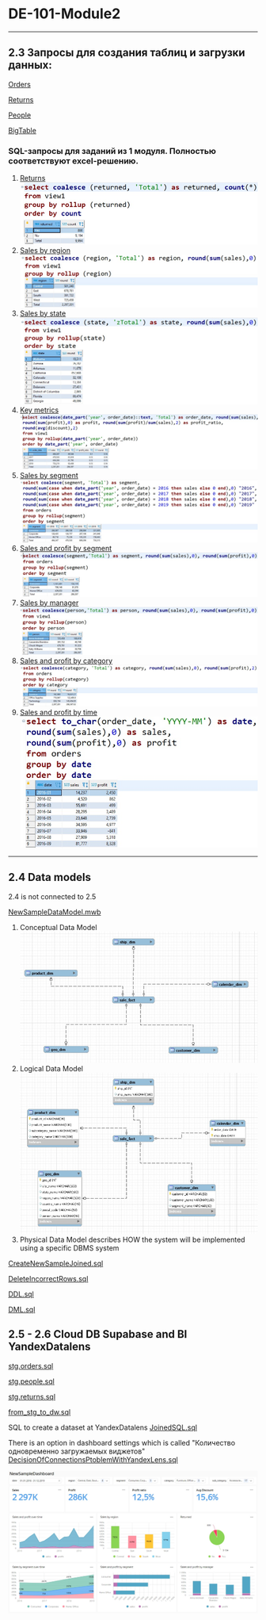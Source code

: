 # DE-101-Module2
______
## 2.3 Запросы для создания таблиц и загрузки данных:

[Orders](https://github.com/shmelevss/Data-Learn-Homework/blob/main/DE-101/Module2/orders.sql)

[Returns](https://github.com/shmelevss/Data-Learn-Homework/blob/main/DE-101/Module2/returns.sql)

[People](https://github.com/shmelevss/Data-Learn-Homework/blob/main/DE-101/Module2/people.sql)

[BigTable](https://github.com/shmelevss/Data-Learn-Homework/blob/main/DE-101/Module2/bigtable.sql)

### SQL-запросы для заданий из 1 модуля. Полностью соответствуют excel-решению.

1. [Returns](https://github.com/shmelevss/Data-Learn-Homework/blob/main/DE-101/Module2/1.%20Returns.sql)                                            
![1](https://raw.githubusercontent.com/shmelevss/Data-Learn-Homework/main/DE-101/Module2/1.jpg)
2. [Sales by region](https://github.com/shmelevss/Data-Learn-Homework/blob/main/DE-101/Module2/2.%20SalesByRegion.sql)
![2](https://raw.githubusercontent.com/shmelevss/Data-Learn-Homework/main/DE-101/Module2/2.jpg)
3. [Sales by state](https://github.com/shmelevss/Data-Learn-Homework/blob/main/DE-101/Module2/3.%20SalesByState.sql)
![3](https://raw.githubusercontent.com/shmelevss/Data-Learn-Homework/main/DE-101/Module2/3.jpg)
4. [Key metrics](https://github.com/shmelevss/Data-Learn-Homework/blob/main/DE-101/Module2/4.%20KeyMetrics.sql)
![4](https://raw.githubusercontent.com/shmelevss/Data-Learn-Homework/main/DE-101/Module2/4.jpg)
5. [Sales by segment](https://github.com/shmelevss/Data-Learn-Homework/blob/main/DE-101/Module2/5.%20SalesBySegment.sql)
![5](https://raw.githubusercontent.com/shmelevss/Data-Learn-Homework/main/DE-101/Module2/5.jpg)
6. [Sales and profit by segment](https://github.com/shmelevss/Data-Learn-Homework/blob/main/DE-101/Module2/6.%20SalesAndProfitBySegment.sql)
![6](https://raw.githubusercontent.com/shmelevss/Data-Learn-Homework/main/DE-101/Module2/6.jpg)
7. [Sales by manager](https://github.com/shmelevss/Data-Learn-Homework/blob/main/DE-101/Module2/7.%20SalesByManager.sql)
![7](https://raw.githubusercontent.com/shmelevss/Data-Learn-Homework/main/DE-101/Module2/7.jpg)
8. [Sales and profit by category](https://github.com/shmelevss/Data-Learn-Homework/blob/main/DE-101/Module2/8.%20SalesAndProfitByCategory.sql)
![8](https://raw.githubusercontent.com/shmelevss/Data-Learn-Homework/main/DE-101/Module2/8.jpg)
9. [Sales and profit by time](https://github.com/shmelevss/Data-Learn-Homework/blob/main/DE-101/Module2/9.%20SalesAndProfitByTime.sql)                         
![9](https://raw.githubusercontent.com/shmelevss/Data-Learn-Homework/main/DE-101/Module2/9.jpg)
______
## 2.4 Data models

2.4 is not connected to 2.5

[NewSampleDataModel.mwb](https://github.com/shmelevss/Data-Learn-Homework/blob/main/DE-101/Module2/2.4NewSampleDataModel.mwb)  

1. Conceptual Data Model
![Conceptual Data Model](https://raw.githubusercontent.com/shmelevss/Data-Learn-Homework/main/DE-101/Module2/2.4ConceptualDataModel.jpg)
2. Logical Data Model
![Logical Data Model](https://raw.githubusercontent.com/shmelevss/Data-Learn-Homework/main/DE-101/Module2/2.4LogicalDataModel%20.jpg)
3. Physical Data Model
describes HOW the system will be implemented using a specific DBMS system

[CreateNewSampleJoined.sql](https://github.com/shmelevss/Data-Learn-Homework/blob/main/DE-101/Module2/2.4CreateNewSampleJoined.sql)  

[DeleteIncorrectRows.sql](https://github.com/shmelevss/Data-Learn-Homework/blob/main/DE-101/Module2/2.4DeleteIncorrectRows.sql)  

[DDL.sql](https://github.com/shmelevss/Data-Learn-Homework/blob/main/DE-101/Module2/2.4DDL.sql)  

[DML.sql](https://github.com/shmelevss/Data-Learn-Homework/blob/main/DE-101/Module2/2.4DML.sql)  

## 2.5 - 2.6 Cloud DB Supabase and BI YandexDatalens

[stg.orders.sql](https://github.com/shmelevss/Data-Learn-Homework/blob/main/DE-101/Module2/2.5stg.orders.sql)  

[stg.people.sql](https://github.com/shmelevss/Data-Learn-Homework/blob/main/DE-101/Module2/2.5stg.people.sql)  

[stg.returns.sql](https://github.com/shmelevss/Data-Learn-Homework/blob/main/DE-101/Module2/2.5stg.returns.sql)  

[from_stg_to_dw.sql](https://github.com/shmelevss/Data-Learn-Homework/blob/main/DE-101/Module2/2.5from_stg_to_dw.sql)

SQL to create a dataset at YandexDatalens
[JoinedSQL.sql](https://github.com/shmelevss/Data-Learn-Homework/blob/main/DE-101/Module2/2.5JoinedSQL.sql)

There is an option in dashboard settings which is called "Количество одновременно загружаемых виджетов"
[DecisionOfConnectionsPtoblemWithYandexLens.sql](https://github.com/shmelevss/Data-Learn-Homework/blob/main/DE-101/Module2/2.5DecisionOfConnectionsPtoblemWithYandexLens.sql)

![NewSampleDashboard.jpg](https://raw.githubusercontent.com/shmelevss/Data-Learn-Homework/main/DE-101/Module2/2.5NewSampleDashboard.jpg)











